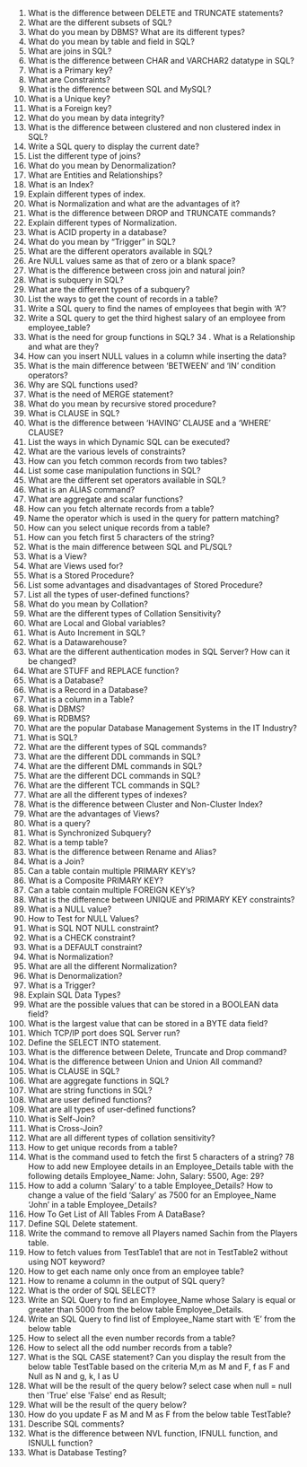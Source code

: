 1. What is the difference between DELETE and TRUNCATE statements?
2. What are the different subsets of SQL?
3. What do you mean by DBMS? What are its different types?
4. What do you mean by table and field in SQL?
5. What are joins in SQL?
6. What is the difference between CHAR and VARCHAR2 datatype in SQL?
7. What is a Primary key?
8. What are Constraints?
9. What is the difference between SQL and MySQL?
10. What is a Unique key?
11. What is a Foreign key?
12. What do you mean by data integrity? 
13. What is the difference between clustered and non clustered index in SQL?
14. Write a SQL query to display the current date?
15. List the different type of joins?
16. What do you mean by Denormalization?
17. What are Entities and Relationships?
18. What is an Index?
19. Explain different types of index.
20. What is Normalization and what are the advantages of it?
21. What is the difference between DROP and TRUNCATE commands?
22. Explain different types of Normalization.
23. What is ACID property in a database?
24. What do you mean by “Trigger” in SQL?
25. What are the different operators available in SQL?
26.  Are NULL values same as that of zero or a blank space? 
27. What is the difference between cross join and natural join?
28. What is subquery in SQL?
29. What are the different types of a subquery?
30. List the ways to get the count of records in a table?
31. Write a SQL query to find the names of employees that begin with ‘A’?
32. Write a SQL query to get the third highest salary of an employee from employee_table?
33. What is the need for group functions in SQL? 
34 . What is a Relationship and what are they?
35.  How can you insert NULL values in a column while inserting the data?
36. What is the main difference between ‘BETWEEN’ and ‘IN’ condition operators?
37. Why are SQL functions used?
38. What is the need of MERGE statement?
39. What do you mean by recursive stored procedure?
40. What is CLAUSE in SQL?
41. What is the difference between ‘HAVING’ CLAUSE and a ‘WHERE’ CLAUSE?
42. List the ways in which  Dynamic SQL can be executed?
43. What are the various levels of constraints?
44. How can you fetch common records from two tables?
45. List some case manipulation functions in SQL?
46. What are the different set operators available in SQL?
47. What is an ALIAS command?
48. What are aggregate and scalar functions?
49. How can you fetch alternate records from a table?
50. Name the operator which is used in the query for pattern matching?
51. How can you select unique records from a table?
52. How can you fetch first 5 characters of the string?
53. What is the main difference between SQL and PL/SQL?
54. What is a View?
55. What are Views used for?
56. What is a Stored Procedure?
57. List some advantages and disadvantages of Stored Procedure?
58. List all the types of user-defined functions?
59. What do you mean by Collation?
60. What are the different types of Collation Sensitivity?
61. What are Local and Global variables?
62. What is Auto Increment in SQL?
63. What is a Datawarehouse?
64. What are the different authentication modes in SQL Server? How can it be changed?
65. What are STUFF and REPLACE function?
1. What is a Database?
5. What is a Record in a Database?
6. What is a column in a Table?
7. What is DBMS?
9. What is RDBMS?
10. What are the popular Database Management Systems in the IT Industry?
11. What is SQL?
12. What are the different types of SQL commands?
13. What are the different DDL commands in SQL?
14. What are the different DML commands in SQL?
15. What are the different DCL commands in SQL?
16. What are the different TCL commands in SQL?
18. What are all the different types of indexes?
19. What is the difference between Cluster and Non-Cluster Index?
21. What are the advantages of Views?
23. What is a query?
26. What is Synchronized Subquery?
30. What is a temp table?
32. What is the difference between Rename and Alias?
33. What is a Join?
40. Can a table contain multiple PRIMARY KEY’s?
41. What is a Composite PRIMARY KEY?
43. Can a table contain multiple FOREIGN KEY’s?
44. What is the difference between UNIQUE and PRIMARY KEY constraints?
45. What is a NULL value?
47. How to Test for NULL Values?
48. What is SQL NOT NULL constraint?
49. What is a CHECK constraint?
50. What is a DEFAULT constraint?
51. What is Normalization?
52. What are all the different Normalization? 
53. What is Denormalization?
55. What is a Trigger?
56. Explain SQL Data Types?
57. What are the possible values that can be stored in a BOOLEAN data field?
58. What is the largest value that can be stored in a BYTE data field?
60. Which TCP/IP port does SQL Server run?
62. Define the SELECT INTO statement.
63. What is the difference between Delete, Truncate and Drop command?
65. What is the difference between Union and Union All command?
66. What is CLAUSE in SQL?
68. What are aggregate functions in SQL?
69. What are string functions in SQL?
70. What are user defined functions?
71. What are all types of user-defined functions?
72. What is Self-Join?
73. What is Cross-Join?
75. What are all different types of collation sensitivity?
76. How to get unique records from a table?
77. What is the command used to fetch the first 5 characters of a string?
78 How to add new Employee details in an Employee_Details table with the following details Employee_Name: John, Salary: 5500, Age: 29?
79. How to add a column ‘Salary’ to a table Employee_Details?
How to change a value of the field ‘Salary’ as 7500 for an Employee_Name ‘John’ in a table Employee_Details?
82. How To Get List of All Tables From A DataBase?
83. Define SQL Delete statement.
84. Write the command to remove all Players named Sachin from the Players table.
85. How to fetch values from TestTable1 that are not in TestTable2 without using NOT keyword?
86. How to get each name only once from an employee table?
87. How to rename a column in the output of SQL query?
88. What is the order of SQL SELECT?
89. Write an SQL Query to find an Employee_Name whose Salary is equal or greater than 5000 from the below table Employee_Details.
90. Write an SQL Query to find list of Employee_Name start with ‘E’ from the below table
94. How to select all the even number records from a table? 
95. How to select all the odd number records from a table? 
96. What is the SQL CASE statement?
Can you display the result from the below table TestTable based on the criteria M,m as M and F, f as F and Null as N and g, k, I as U
98. What will be the result of the query below? select case when null = null then 'True' else 'False' end as Result;
99. What will be the result of the query below? 
100. How do you update F as M and M as F from the below table TestTable? 
101. Describe SQL comments?
102. What is the difference between NVL function, IFNULL function, and ISNULL function?
103. What is Database Testing?
